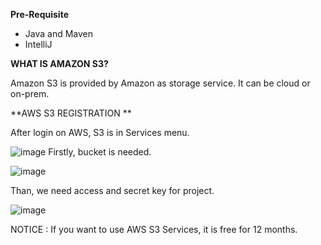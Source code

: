 **Pre-Requisite**

 * Java and Maven
 * IntelliJ

**WHAT IS AMAZON S3?**

Amazon S3 is provided by Amazon as storage service.  It can be cloud or on-prem. 

**AWS S3 REGISTRATION **

After login on AWS, S3 is in Services menu. 

![image](https://user-images.githubusercontent.com/22428221/116827645-c4d0c500-aba2-11eb-8be9-6467840aa319.png)
Firstly, bucket is needed. 

![image](https://user-images.githubusercontent.com/22428221/116827524-fc8b3d00-aba1-11eb-8119-296dc8feaf94.png)

Than, we need access and secret key for project.

![image](https://user-images.githubusercontent.com/22428221/116827624-a36fd900-aba2-11eb-89c0-c688dee9fc38.png)

NOTICE : If you want to use AWS S3 Services, it is free for 12 months. 

